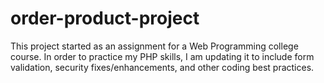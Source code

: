# order-product-project
This project started as an assignment for a Web Programming college course. In order to practice my PHP skills, I am updating it to include form validation, security fixes/enhancements, and other coding best practices.
